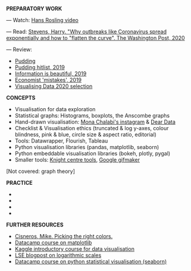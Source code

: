 **PREPARATORY WORK**

— Watch:
[Hans Rosling video](https://www.youtube.com/watch?v=hVimVzgtD6w)

— Read:
[Stevens, Harry. "Why outbreaks like Coronavirus spread exponentially and how to "flatten the curve". The Washington Post, 2020](https://www.washingtonpost.com/graphics/2020/world/corona-simulator/)

— Review:
- [Pudding](https://pudding.cool/)
- [Pudding hitlist, 2019](https://pudding.cool/process/pudding-cup-2019/)
- [Information is beautiful, 2019](https://www.informationisbeautifulawards.com/showcase?award=2019&type=awards)
- [Economist 'mistakes', 2019](https://medium.economist.com/mistakes-weve-drawn-a-few-8cdd8a42d368)
- [Visualising Data 2020 selection](https://www.visualisingdata.com/2020/09/best-of-the-visualisation-web-may-2020/)

**CONCEPTS**

- Visualisation for data exploration
- Statistical graphs: Histograms, boxplots, the Anscombe graphs
- Hand-drawn visualisation: [Mona Chalabi's instagram](https://www.instagram.com/monachalabi/?hl=en) & [Dear Data](http://www.dear-data.com/theproject)
- Checklist & Visualisation ethics (truncated & log y-axes, colour blindness, pink & blue, circle size & aspect ratio, editorial)
- Tools: Datawrapper, Flourish, Tableau
- Python visualisation libraries (pandas, matplotlib, seaborn)
- Python embeddable visualisation libraries (bokeh, plotly, pygal)
- Smaller tools: [Knight centre tools](https://knightlab.northwestern.edu/), [Google gifmaker](https://datagifmaker.withgoogle.com/)

[Not covered: graph theory]

**PRACTICE**

-
-
-
-


**FURTHER RESOURCES**

- [Cisneros, Mike. Picking the right colors.](http://www.storytellingwithdata.com/blog/2020/5/6/picking-the-right-colors)
- [Datacamp course on matplotlib](https://learn.datacamp.com/courses/introduction-to-data-visualization-with-matplotlib)
- [Kaggle introductory course for data visualisation](https://www.kaggle.com/learn/data-visualization)
- [LSE blogpost on logarithmic scales](https://blogs.lse.ac.uk/covid19/2020/05/19/the-public-doesnt-understand-logarithmic-graphs-often-used-to-portray-covid-19/)
- [Datacamp course on python statistical visualisation (seaborn)](https://learn.datacamp.com/courses/introduction-to-data-visualization-in-python)
